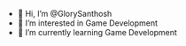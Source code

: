 - 👋 Hi, I’m @GlorySanthosh
- 👀 I’m interested in Game Development
- 🌱 I’m currently learning Game Development
